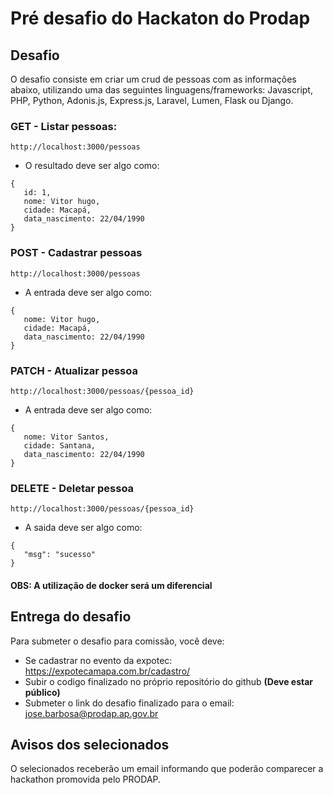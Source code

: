 # Pré desafio do Hackaton do Prodap
   ## Desafio
   O desafio consiste em criar um crud de pessoas com as informações abaixo, utilizando uma das seguintes linguagens/frameworks: Javascript, PHP, Python, Adonis.js, Express.js, Laravel, Lumen, Flask ou Django.
   ### GET - Listar pessoas:    
   ``http://localhost:3000/pessoas``
   - O resultado deve ser algo como:
   ```
   {
      id: 1,
      nome: Vitor hugo,
      cidade: Macapá,
      data_nascimento: 22/04/1990
   }
   ```
   ### POST - Cadastrar pessoas
   ``http://localhost:3000/pessoas``
   - A entrada deve ser algo como:
   ```
   {
      nome: Vitor hugo,
      cidade: Macapá,
      data_nascimento: 22/04/1990
   }
   ```
   ### PATCH - Atualizar pessoa
   ``http://localhost:3000/pessoas/{pessoa_id}``
   - A entrada deve ser algo como:
   ```
   {
      nome: Vitor Santos,
      cidade: Santana,
      data_nascimento: 22/04/1990
   }
   ```
   ### DELETE - Deletar pessoa
   ``http://localhost:3000/pessoas/{pessoa_id}``
   - A saida deve ser algo como:
   ```
   {
      "msg": "sucesso"
   }
   ```
  #### OBS: A utilização de docker será um diferencial
   ## Entrega do desafio
   Para submeter o desafio para comissão, você deve:
   * Se cadastrar no evento da expotec: https://expotecamapa.com.br/cadastro/
   * Subir o codigo finalizado no próprio repositório do github **(Deve estar público)**
   * Submeter o link do desafio finalizado para o email: jose.barbosa@prodap.ap.gov.br
   ## Avisos dos selecionados
   O selecionados receberão um email informando que poderão comparecer a hackathon promovida pelo PRODAP. 

